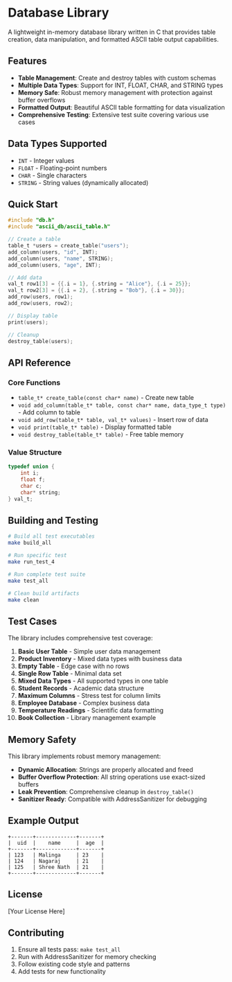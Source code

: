 
# Database Library

A lightweight in-memory database library written in C that provides table creation, data manipulation, and formatted ASCII table output capabilities.

## Features

- **Table Management**: Create and destroy tables with custom schemas
- **Multiple Data Types**: Support for INT, FLOAT, CHAR, and STRING types
- **Memory Safe**: Robust memory management with protection against buffer overflows
- **Formatted Output**: Beautiful ASCII table formatting for data visualization
- **Comprehensive Testing**: Extensive test suite covering various use cases

## Data Types Supported

- `INT` - Integer values
- `FLOAT` - Floating-point numbers  
- `CHAR` - Single characters
- `STRING` - String values (dynamically allocated)

## Quick Start

```c
#include "db.h"
#include "ascii_db/ascii_table.h"

// Create a table
table_t *users = create_table("users");
add_column(users, "id", INT);
add_column(users, "name", STRING);
add_column(users, "age", INT);

// Add data
val_t row1[3] = {{.i = 1}, {.string = "Alice"}, {.i = 25}};
val_t row2[3] = {{.i = 2}, {.string = "Bob"}, {.i = 30}};
add_row(users, row1);
add_row(users, row2);

// Display table
print(users);

// Cleanup
destroy_table(users);
```

## API Reference

### Core Functions

- `table_t* create_table(const char* name)` - Create new table
- `void add_column(table_t* table, const char* name, data_type_t type)` - Add column to table
- `void add_row(table_t* table, val_t* values)` - Insert row of data
- `void print(table_t* table)` - Display formatted table
- `void destroy_table(table_t* table)` - Free table memory

### Value Structure

```c
typedef union {
    int i;
    float f;
    char c;
    char* string;
} val_t;
```

## Building and Testing

```bash
# Build all test executables
make build_all

# Run specific test
make run_test_4

# Run complete test suite
make test_all

# Clean build artifacts
make clean
```

## Test Cases

The library includes comprehensive test coverage:

1. **Basic User Table** - Simple user data management
2. **Product Inventory** - Mixed data types with business data
3. **Empty Table** - Edge case with no rows
4. **Single Row Table** - Minimal data set
5. **Mixed Data Types** - All supported types in one table
6. **Student Records** - Academic data structure
7. **Maximum Columns** - Stress test for column limits
8. **Employee Database** - Complex business data
9. **Temperature Readings** - Scientific data formatting
10. **Book Collection** - Library management example

## Memory Safety

This library implements robust memory management:

- **Dynamic Allocation**: Strings are properly allocated and freed
- **Buffer Overflow Protection**: All string operations use exact-sized buffers
- **Leak Prevention**: Comprehensive cleanup in `destroy_table()`
- **Sanitizer Ready**: Compatible with AddressSanitizer for debugging

## Example Output

```
+-------+-------------+-------+
|  uid  |    name     |  age  |
+-------+-------------+-------+
| 123   | Malinga     | 23    |
| 124   | Nagaraj     | 21    |
| 125   | Shree Nath  | 21    |
+-------+-------------+-------+
```

## License

[Your License Here]

## Contributing

1. Ensure all tests pass: `make test_all`
2. Run with AddressSanitizer for memory checking
3. Follow existing code style and patterns
4. Add tests for new functionality

